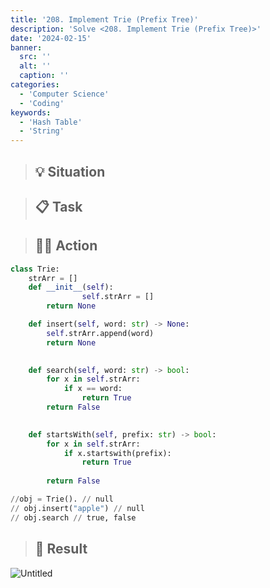 ```yaml
---
title: '208. Implement Trie (Prefix Tree)'
description: 'Solve <208. Implement Trie (Prefix Tree)>'
date: '2024-02-15'
banner:
  src: ''
  alt: ''
  caption: ''
categories: 
  - 'Computer Science'
  - 'Coding'
keywords: 
  - 'Hash Table'
  - 'String'
---
```


<aside>

> ## 💡 **Situation**

</aside>

<aside>

> ## 📋 **Task**

</aside>

<aside>

> ## 🧑‍💻 **Action**

</aside>

```python
class Trie:
    strArr = []
    def __init__(self):
				self.strArr = []
        return None

    def insert(self, word: str) -> None:
        self.strArr.append(word)
        return None
        

    def search(self, word: str) -> bool:
        for x in self.strArr:
            if x == word:
                return True
        return False 
        

    def startsWith(self, prefix: str) -> bool:
        for x in self.strArr:
            if x.startswith(prefix):
                return True
                
        return False

//obj = Trie(). // null
// obj.insert("apple") // null
// obj.search // true, false

```

<aside>

> ## 🗽 **Result**

</aside>

![Untitled](https://prod-files-secure.s3.us-west-2.amazonaws.com/4af44c55-bb9f-4a14-af4e-55648b227811/cfabab74-84db-4e53-be15-f1e0cb3fd59e/Untitled.png)